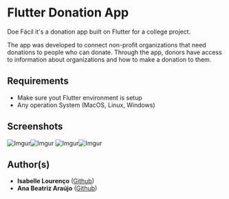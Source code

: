 # Flutter Donation App 

Doe Fácil it's a donation app built on Flutter for a college project. 

The app was developed to connect non-profit organizations that need donations to people who can donate. Through the app, donors have access to information about organizations and how to make a donation to them.

## Requirements

- Make sure yout Flutter environment is setup
- Any operation System (MacOS, Linux, Windows)

## Screenshots
![Imgur](https://i.imgur.com/PyUxmCe.png)![Imgur](https://i.imgur.com/PpYeMc2.png)
![Imgur](https://i.imgur.com/0YMiF84.png)![Imgur](https://i.imgur.com/upgm3cf.png)

## Author(s)

- **Isabelle Lourenço** ([Github](https://github.com/isabellelourenco))
- **Ana Beatriz Araújo** ([Github](https://github.com/abas0))